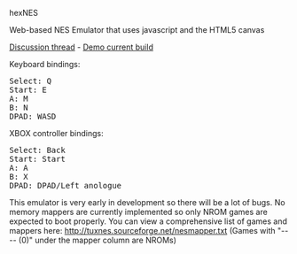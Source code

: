 hexNES

Web-based NES Emulator that uses javascript and the HTML5 canvas

<a href="http://origami64.net/showthread.php?tid=122">Discussion thread</a> -
<a href="http://htmlpreview.github.io/?https://github.com/shygoo/hexNES/blob/master/hexNES.htm">Demo current build</a>

Keyboard bindings:
<pre>
Select: Q
Start: E
A: M
B: N
DPAD: WASD
</pre>

XBOX controller bindings:
<pre>
Select: Back
Start: Start
A: A
B: X
DPAD: DPAD/Left anologue
</pre>

This emulator is very early in development so there will be a lot of bugs.
No memory mappers are currently implemented so only NROM games are expected to boot properly.
You can view a comprehensive list of games and mappers here: http://tuxnes.sourceforge.net/nesmapper.txt
(Games with "---- (0)" under the mapper column are NROMs)